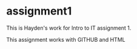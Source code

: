 # assignment1

This is Hayden's work for Intro to IT assignment 1.

This assignment works with GITHUB and HTML
